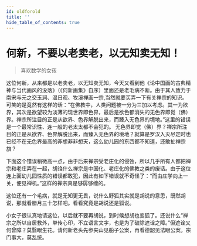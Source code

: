 ```yaml
---
id: oldforold
title: ''
hide_table_of_contents: true
---
```


# 何新，不要以老卖老，以无知卖无知！

> 喜欢数学的女孩

这位何新，从来都是以老卖老，以无知卖无知，今天又看到他《论中国画的古典精神与当代画风的没落》（《何新画集》自序）里面还是老毛病不断。由于其人致力于南宋与元之交玉涧、温日观、牧溪禅画一宗,当然就要买弄一下有关禅宗的知识。可笑的是竟然有这样的话：“在佛教中，人类问题被一分为三加以考虑。其一为欲界，其次是欲望较为淡薄的现世界即色界，最后是欲色都消失的无色界即觉（佛）界。禅宗所注目的正是从欲界、色界解脱出来，而臻入无色界的境地。”这里的错误是一个最常识性、连一般的老太太都不会犯的。 无色界即觉（佛）界？禅宗所注目的正是从欲界、色界解脱出来，而臻入无色界的境地？就算是罗汉入灭尽定时也已经不在无色界最高的非想非非想天，这么幼儿园的东西都不知道，还敢扯禅宗旗？

下面这个错误稍微高一点，由于后来禅宗受老庄化的侵蚀，所以几乎所有人都把禅宗和老庄弄在一起，胡诌什么禅宗是中国化、老庄化的佛教之类的废话。由于这位连上面幼儿园性质的错误都敢犯，因此有如下错误就不奇怪了：“而由庄学向上一关，便见禅机。”这样的禅宗真是够孱够缠的。

这位还有一个毛病，就是无知更无畏，说什么野狐其实就是胡说的意思，既然胡说，那就看腊月三十怎样吧。看看究竟是胡说还是狐说。 

小女子很认真地请这位，以后就不要再胡说，到时候想胡也变狐了。还说什么“禅宗之所以自居教外，单传心印，不立语言文字，也是为了破除遮诠之障。”但遮诠又何曾障？莫翳眼生花。请何新老头先参夹山见船子公案，再看德韶见法眼公案。宗门事大，莫乱统。